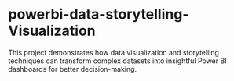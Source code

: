 # powerbi-data-storytelling-Visualization
This project demonstrates how data visualization and storytelling techniques can transform complex datasets into insightful Power BI dashboards for better decision-making.
